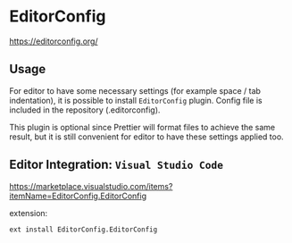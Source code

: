 # EditorConfig

https://editorconfig.org/

## Usage

For editor to have some necessary settings (for example space / tab indentation), it is possible to install `EditorConfig` plugin. Config file is included in the repository (.editorconfig).

This plugin is optional since Prettier will format files to achieve the same result, but it is still convenient for editor to have these settings applied too.

## Editor Integration: `Visual Studio Code`

https://marketplace.visualstudio.com/items?itemName=EditorConfig.EditorConfig

extension:

```
ext install EditorConfig.EditorConfig
```
